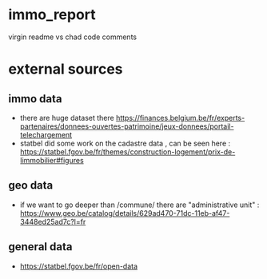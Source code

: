 # immo_report

virgin readme vs chad code comments

# external sources

## immo data
+ there are huge dataset there https://finances.belgium.be/fr/experts-partenaires/donnees-ouvertes-patrimoine/jeux-donnees/portail-telechargement 
+ statbel did some work on the cadastre data , can be seen here : https://statbel.fgov.be/fr/themes/construction-logement/prix-de-limmobilier#figures
## geo data
+ if we want to go deeper than /commune/ there are "administrative unit" : https://www.geo.be/catalog/details/629ad470-71dc-11eb-af47-3448ed25ad7c?l=fr

## general data
+ https://statbel.fgov.be/fr/open-data
